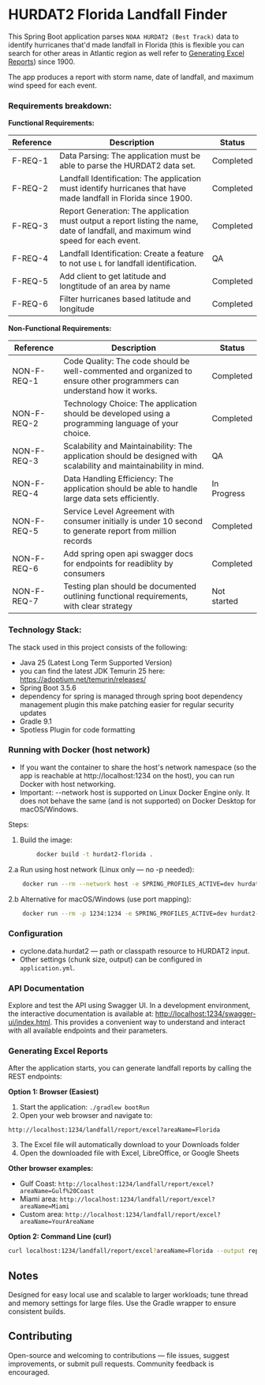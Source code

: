HURDAT2 Florida Landfall Finder
===============================

This Spring Boot application parses `NOAA HURDAT2 (Best Track)` data to identify hurricanes that'd made landfall in Florida (this is flexible you can search for other areas in Atlantic region as well refer to [Generating Excel Reports](#Generating-Excel-Reports))
since 1900.

The app produces a report with storm name, date of landfall, and maximum wind speed for each event.


### Requirements breakdown:

**Functional Requirements:**

| Reference | Description                                                                                                                        | Status    |
|-----------|------------------------------------------------------------------------------------------------------------------------------------|-----------|
| F-REQ-1   | Data Parsing: The application must be able to parse the HURDAT2 data set.                                                          | Completed |
| F-REQ-2   | Landfall Identification: The application must identify hurricanes that have made landfall in Florida since 1900.                   | Completed |
| F-REQ-3   | Report Generation: The application must output a report listing the name, date of landfall, and maximum wind speed for each event. | Completed |
| F-REQ-4   | Landfall Identification: Create a feature to not use `L` for landfall identification.                                              | QA        |
| F-REQ-5   | Add client to get latitude and longtitude of an area by name                                                                       | Completed |
| F-REQ-6   | Filter hurricanes based latitude and longitude                                                                                     | Completed |

**Non-Functional Requirements:**

| Reference   | Description                                                                                                            | Status      |
|-------------|------------------------------------------------------------------------------------------------------------------------|-------------|
| NON-F-REQ-1 | Code Quality: The code should be well-commented and organized to ensure other programmers can understand how it works. | Completed   |
| NON-F-REQ-2 | Technology Choice: The application should be developed using a programming language of your choice.                    | Completed   |
| NON-F-REQ-3 | Scalability and Maintainability: The application should be designed with scalability and maintainability in mind.      | QA          |
| NON-F-REQ-4 | Data Handling Efficiency: The application should be able to handle large data sets efficiently.                        | In Progress |
| NON-F-REQ-5 | Service Level Agreement with consumer initially is under 10 second to generate report from million records             | Completed   |
| NON-F-REQ-6 | Add spring open api swagger docs for endpoints for readiblity by consumers | Completed   |
| NON-F-REQ-7 | Testing plan should be documented outlining functional requirements, with clear strategy                                           | Not started |

### Technology Stack:
The stack used in this project consists of the following:
- Java 25 (Latest Long Term Supported Version)
- you can find the latest JDK Temurin 25 here: https://adoptium.net/temurin/releases/
- Spring Boot 3.5.6
- dependency for spring is managed through spring boot dependency management plugin this make patching easier for regular security updates
- Gradle 9.1
- Spotless Plugin for code formatting

### Running with Docker (host network)
- If you want the container to share the host's network namespace (so the app is reachable at http://localhost:1234 on the host), you can run Docker with host networking.
- Important: --network host is supported on Linux Docker Engine only. It does not behave the same (and is not supported) on Docker Desktop for macOS/Windows.

Steps:
1. Build the image:
```bash
		docker build -t hurdat2-florida .
```
2.a  Run using host network (Linux only — no -p needed):
```bash
	docker run --rm --network host -e SPRING_PROFILES_ACTIVE=dev hurdat2-florida
```

2.b Alternative for macOS/Windows (use port mapping):
```bash
	docker run --rm -p 1234:1234 -e SPRING_PROFILES_ACTIVE=dev hurdat2-florida
```


### Configuration

- cyclone.data.hurdat2 — path or classpath resource to HURDAT2 input.
- Other settings (chunk size, output) can be configured in `application.yml`.

### API Documentation

Explore and test the API using Swagger UI. In a development environment, the interactive documentation is available at: [http://localhost:1234/swagger-ui/index.html](http://localhost:1234/swagger-ui/index.html). This provides a convenient way to understand and interact with all available endpoints and their parameters.



### Generating Excel Reports

After the application starts, you can generate landfall reports by calling the REST endpoints:

**Option 1: Browser (Easiest)**
1. Start the application: `./gradlew bootRun`
2. Open your web browser and navigate to:
```
http://localhost:1234/landfall/report/excel?areaName=Florida
```
3. The Excel file will automatically download to your Downloads folder
4. Open the downloaded file with Excel, LibreOffice, or Google Sheets

**Other browser examples:**
- Gulf Coast: `http://localhost:1234/landfall/report/excel?areaName=Gulf%20Coast`
- Miami area: `http://localhost:1234/landfall/report/excel?areaName=Miami`
- Custom area: `http://localhost:1234/landfall/report/excel?areaName=YourAreaName`

**Option 2: Command Line (curl)**
```bash
curl localhost:1234/landfall/report/excel?areaName=Florida --output report.xls
```
Notes
-----
Designed for easy local use and scalable to larger workloads; tune thread and memory settings for large files. Use the Gradle wrapper to ensure consistent builds.

Contributing
------------
Open-source and welcoming to contributions — file issues, suggest improvements, or submit pull requests. Community feedback is encouraged.
